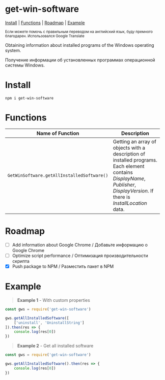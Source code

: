 # get-win-software
[Install](https://github.com/skrike/get-win-software#install) | [Functions](https://github.com/skrike/get-win-software#functions) | [Roadmap](https://github.com/skrike/get-win-software#roadmap) | [Example](https://github.com/skrike/get-win-software#example)

<sub>Если можете помочь с правильным переводом на английский язык, буду премного благодарен. Использовался Google Translate</sub>

Obtaining information about installed programs of the Windows operating system.

Получение информации об установленных программах операционной системы Windows.

# Install
```
npm i get-win-software
```

# Functions
| Name of Function  | Description |
| ------------- | ------------- |
| `GetWinSoftware.getAllInstalledSoftware()`  | Getting an array of objects with a description of installed programs. Each element contains *DisplayName*, *Publisher*, *DisplayVersion*. If there is *InstallLocation* data.  |

# Roadmap
- [ ] Add information about Google Chrome / Добавьте информацию о Google Chrome
- [ ] Optimize script performance / Оптимизация производительности скрипта
- [x] Push package to NPM / Разместить пакет в NPM

# Example
> **Example 1** - With custom properties
```javascript
const gws = require('get-win-software')

gws.getAllInstalledSoftware([
    ['uninstall', 'UninstallString']
]).then(res => {
    console.log(res[0])
})
```

> **Example 2** - Get all installed software
```javascript
const gws = require('get-win-software')

gws.getAllInstalledSoftware().then(res => {
    console.log(res[0])
})
```